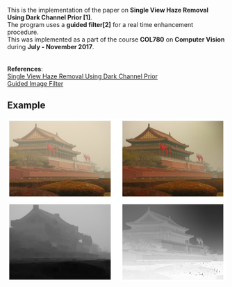 This is the implementation of the paper on **Single View Haze Removal Using Dark Channel Prior [1]**. <br />
The program uses a **guided filter[2]** for a real time enhancement procedure. <br />
This was implemented as a part of the course **COL780** on **Computer Vision** during **July - November 2017**. <br />
<br />
<br />
**References**: <br />
[Single View Haze Removal Using Dark Channel Prior](http://kaiminghe.com/publications/cvpr09.pdf)
<br />
[Guided Image Filter](http://kaiminghe.com/publications/pami12guidedfilter.pdf)

## Example 
![Demo](https://github.com/kapslocker/hazeremoval/raw/master/save.png)
